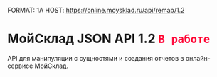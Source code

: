 FORMAT: 1A
HOST: https://online.moysklad.ru/api/remap/1.2


# МойСклад JSON API 1.2 <code style="font-size:24px;color:#ff0037;">В работе</code>
API для манипуляции с сущностями и создания отчетов в онлайн-сервисе МойСклад.

